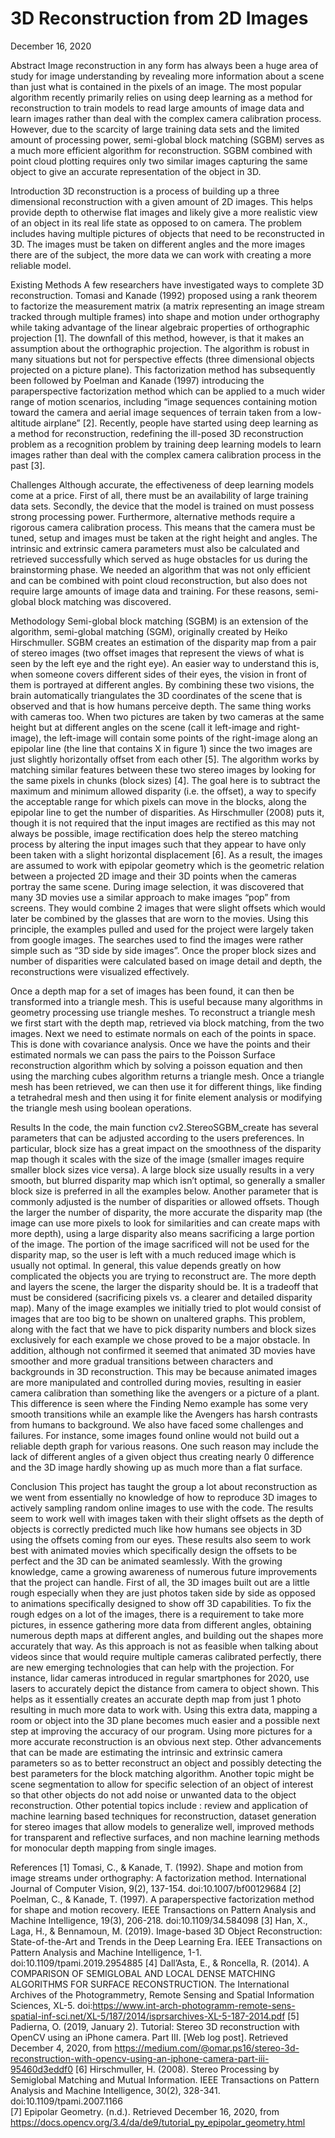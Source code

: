# 3D Reconstruction from 2D Images  #
December 16, 2020

Abstract
Image reconstruction in any form has always been a huge area of study for image understanding by revealing more information about a scene than just what is contained in the pixels of an image. The most popular algorithm recently primarily relies on using deep learning as a method for reconstruction to train models to read large amounts of image data and learn images rather than deal with the complex camera calibration process. However, due to the scarcity of large training data sets and the limited amount of processing power, semi-global block matching (SGBM) serves as a much more efficient algorithm for reconstruction. SGBM combined with point cloud plotting requires only two similar images capturing the same object to give an accurate representation of the object in 3D. 

Introduction
3D reconstruction is a process of building up a three dimensional reconstruction with a given amount of 2D images. This helps provide depth to otherwise flat images and likely give a more realistic view of an object in its real life state as opposed to on camera. The problem includes having multiple pictures of objects that need to be reconstructed in 3D. The images must be taken on different angles and the more images there are of the subject, the more data we can work with creating a more reliable model. 

Existing Methods
A few researchers have investigated ways to complete 3D reconstruction. Tomasi and Kanade (1992) proposed using a rank theorem to factorize the measurement matrix (a matrix representing an image stream tracked through multiple frames) into shape and motion under orthography while taking advantage of the linear algebraic properties of orthographic projection [1]. The downfall of this method, however, is that it makes an assumption about the orthographic projection. The algorithm is robust in many situations but not for perspective effects (three dimensional objects projected on a picture plane). This factorization method has subsequently been followed by Poelman and Kanade (1997) introducing the paraperspective factorization method which can be applied to a much wider range of motion scenarios, including “image sequences containing motion toward the camera and aerial image sequences of terrain taken from a low-altitude airplane” [2]. Recently, people have started using deep learning as a method for reconstruction, redefining the ill-posed 3D reconstruction problem as a recognition problem by training deep learning models to learn images rather than deal with the complex camera calibration process in the past [3]. 

Challenges
Although accurate, the effectiveness of deep learning models come at a price. First of all, there must be an availability of large training data sets. Secondly, the device that the model is trained on must possess strong processing power. Furthermore, alternative methods require a rigorous camera calibration process. This means that the camera must be tuned, setup and images must be taken at the right height and angles. The intrinsic and extrinsic camera parameters must also be calculated and retrieved successfully which served as huge obstacles for us during the brainstorming phase. We needed an algorithm that was not only efficient and can be combined with point cloud reconstruction, but also does not require large amounts of image data and training. For these reasons, semi-global block matching was discovered. 


Methodology
Semi-global block matching (SGBM) is an extension of the algorithm, semi-global matching (SGM), originally created by Heiko Hirschmuller. SGBM creates an estimation of the disparity map from a pair of stereo images (two offset images that represent the views of what is seen by the left eye and the right eye). An easier way to understand this is, when someone covers different sides of their eyes, the vision in front of them is portrayed at different angles. By combining these two visions, the brain automatically triangulates the 3D coordinates of the scene that is observed and that is how humans perceive depth. The same thing works with cameras too. When two pictures are taken by two cameras at the same height but at different angles on the scene (call it left-image and right-image), the left-image will contain some points of the right-image along an epipolar line (the line that contains X in figure 1) since the two images are just slightly horizontally offset from each other [5]. 
The algorithm works by matching similar features between these two stereo images by looking for the same pixels in chunks (block sizes) [4]. The goal here is to subtract the maximum and minimum allowed disparity (i.e. the offset), a way to specify the acceptable range for which pixels can move in the blocks, along the epipolar line to get the number of disparities. 
As Hirschmuller (2008) puts it, though it is not required that the input images are rectified as this may not always be possible, image rectification does help the stereo matching process by altering the input images such that they appear to have only been taken with a slight horizontal displacement [6]. As a result, the images are assumed to work with epipolar geometry which is the geometric relation between a projected 2D image and their 3D points when the cameras portray the same scene. 
During image selection, it was discovered that many 3D movies use a similar approach to make images “pop” from screens. They would combine 2 images that were slight offsets which would later be combined by the glasses that are worn to the movies. Using this principle, the examples pulled and used for the project were largely taken from google images. The searches used to find the images were rather simple such as “3D side by side images”.  Once the proper block sizes and number of disparities were calculated based on image detail and depth, the reconstructions were visualized effectively. 

Once a depth map for a set of images has been found, it can then be transformed into a triangle mesh. This is useful because many algorithms in geometry processing use triangle meshes.
To reconstruct a triangle mesh we first start with the depth map, retrieved via block matching, from the two images. Next we need to estimate normals on each of the points in space. This is done with covariance analysis. Once we have the points and their estimated normals we can pass the pairs to the Poisson Surface reconstruction algorithm which by solving a poisson equation and then using the marching cubes algorithm returns a triangle mesh. Once a triangle mesh has been retrieved, we can then use it for different things, like finding a tetrahedral mesh and then using it for finite element analysis or modifying the triangle mesh using boolean operations.   


Results
In the code, the main function cv2.StereoSGBM_create has several parameters that can be adjusted according to the users preferences. In particular, block size has a great impact on the smoothness of the disparity map though it scales with the size of the image (smaller images require smaller block sizes vice versa). A large block size usually results in a very smooth, but blurred disparity map which isn’t optimal, so generally a smaller block size is preferred in all the examples below. Another parameter that is commonly adjusted is the number of disparities or allowed offsets. Though the larger the number of disparity, the more accurate the disparity map (the image can use more pixels to look for similarities and can create maps with more depth), using a large disparity also means sacrificing a large portion of the image. The portion of the image sacrificed will not be used for the disparity map, so the user is left with a much reduced image which is usually not optimal. In general, this value depends greatly on how complicated the objects you are trying to reconstruct are. The more depth and layers the scene, the larger the disparity should be. It is a tradeoff that must be considered (sacrificing pixels vs. a clearer and detailed disparity map).
Many of the image examples we initially tried to plot would consist of images that are too big to be shown on unaltered graphs. This problem, along with the fact that we have to pick disparity numbers and block sizes exclusively for each example we chose proved to be a major obstacle. 
In addition, although not confirmed it seemed that animated 3D movies have smoother and more gradual transitions between  characters and backgrounds in 3D reconstruction. This may be because animated images are more manipulated and controlled during movies, resulting in easier camera calibration than something like the avengers or a picture of a plant. This difference is seen where the Finding Nemo example has some very smooth transitions while an example like the Avengers has harsh contrasts from humans to background. 
We also have faced some challenges and failures. For instance, some images found online would not build out a reliable depth graph for various reasons. One such reason may include the lack of different angles of a given object thus creating nearly 0 difference and the 3D image hardly showing up as much more than a flat surface. 


Conclusion 
This project has taught the group a lot about reconstruction as we went from essentially no knowledge of how to reproduce 3D images to actively sampling random online images to use with the code. The results seem to work well with images taken with their slight offsets as the depth of objects is correctly predicted much like how humans see objects in 3D using the offsets coming from our eyes. These results also seem to work best with animated movies which specifically design the offsets to be perfect and the 3D can be animated seamlessly.
With the growing knowledge, came a growing awareness of numerous future improvements that the project can handle. First of all, the 3D images built out are a little rough especially when they are just photos taken side by side as opposed to animations specifically designed to show off 3D capabilities. To fix the rough edges on a lot of the images, there is a requirement to take more pictures, in essence gathering more data from different angles, obtaining numerous depth maps at different angles, and building out the shapes more accurately that way.
As this approach is not as feasible when talking about videos since that would require multiple cameras calibrated perfectly, there are new emerging technologies that can help with the projection. For instance, lidar cameras introduced in regular smartphones for 2020, use lasers to accurately depict the distance from camera to object shown. This helps as it essentially creates an accurate depth map from just 1 photo resulting in much more data to work with. Using this extra data, mapping a room or object into the 3D plane becomes much easier and a possible next step at improving the accuracy of our program. 
Using more pictures for a more accurate reconstruction is an obvious next step. Other advancements that can be made are estimating the intrinsic and extrinsic camera parameters so as to better reconstruct an object and possibly detecting the best parameters for the block matching algorithm. Another topic might be scene segmentation to allow for specific selection of an object of interest so that other objects do not add noise or unwanted data to the object reconstruction. Other potential topics include : review and application of machine learning based techniques for reconstruction, dataset generation for stereo images that allow models to generalize well, improved methods for transparent and reflective surfaces, and non machine learning methods for monocular depth mapping from single images. 
	

References 
[1] Tomasi, C., & Kanade, T. (1992). Shape and motion from image streams under orthography: A factorization method. International Journal of Computer Vision, 9(2), 137-154. doi:10.1007/bf00129684
[2] Poelman, C., & Kanade, T. (1997). A paraperspective factorization method for shape and motion recovery. IEEE Transactions on Pattern Analysis and Machine Intelligence, 19(3), 206-218. doi:10.1109/34.584098
[3] Han, X., Laga, H., & Bennamoun, M. (2019). Image-based 3D Object Reconstruction: State-of-the-Art and Trends in the Deep Learning Era. IEEE Transactions on Pattern Analysis and Machine Intelligence, 1-1. doi:10.1109/tpami.2019.2954885
[4] Dall’Asta, E., & Roncella, R. (2014). A COMPARISON OF SEMIGLOBAL AND LOCAL DENSE MATCHING ALGORITHMS FOR SURFACE RECONSTRUCTION. The International Archives of the Photogrammetry, Remote Sensing and Spatial Information Sciences, XL-5. doi:https://www.int-arch-photogramm-remote-sens-spatial-inf-sci.net/XL-5/187/2014/isprsarchives-XL-5-187-2014.pdf
[5] Padierna, O. (2019, January 2). Tutorial: Stereo 3D reconstruction with OpenCV using an iPhone camera. Part III. [Web log post]. Retrieved December 4, 2020, from https://medium.com/@omar.ps16/stereo-3d-reconstruction-with-opencv-using-an-iphone-camera-part-iii-95460d3eddf0
[6] Hirschmuller, H. (2008). Stereo Processing by Semiglobal Matching and Mutual Information. IEEE Transactions on Pattern Analysis and Machine Intelligence, 30(2), 328-341. doi:10.1109/tpami.2007.1166\
[7] Epipolar Geometry. (n.d.). Retrieved December 16, 2020, from https://docs.opencv.org/3.4/da/de9/tutorial_py_epipolar_geometry.html


